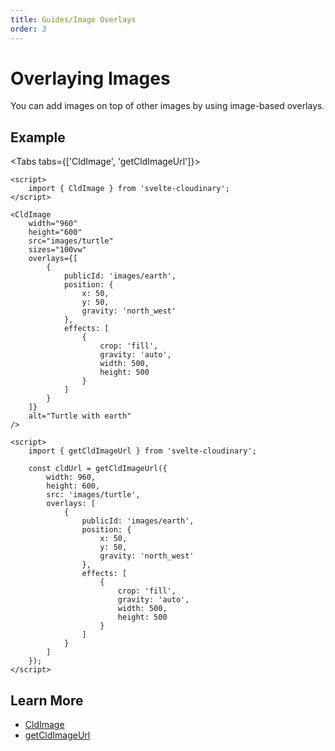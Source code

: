 ```yaml
---
title: Guides/Image Overlays
order: 3
---
```


<script>

import Callout from '$lib/components/Callout.svelte'
import Video from '$lib/components/Video.svelte'
import { Tabs, Tab} from '$lib/components/Tabs'
import { CldOgImage, CldImage } from 'svelte-cloudinary'

</script>

# Overlaying Images

You can add images on top of other images by using image-based overlays.

## Example

<div style="max-width: 500px; margin: 0 auto">
  <CldImage
    width="960"
    height="600"
    src={`images/turtle`}
    sizes="100vw"
    overlays={[{
      publicId: 'images/earth',
      position: {
        x: 50,
        y: 50,
        gravity: 'north_west',
      },
      effects: [
        {
          crop: 'fill',
          gravity: 'auto',
          width: 500,
          height: 500
        }
      ]
    }]}
    alt="Turtle with earth"
  />
</div>

<Tabs tabs={['CldImage', 'getCldImageUrl']}>
<Tab type="code" open title="CldImage">

```svelte
<script>
	import { CldImage } from 'svelte-cloudinary';
</script>

<CldImage
	width="960"
	height="600"
	src="images/turtle"
	sizes="100vw"
	overlays={[
		{
			publicId: 'images/earth',
			position: {
				x: 50,
				y: 50,
				gravity: 'north_west'
			},
			effects: [
				{
					crop: 'fill',
					gravity: 'auto',
					width: 500,
					height: 500
				}
			]
		}
	]}
	alt="Turtle with earth"
/>
```

  </Tab>
  <Tab type="code" title="getCldImageUrl">

```svelte
<script>
	import { getCldImageUrl } from 'svelte-cloudinary';

	const cldUrl = getCldImageUrl({
		width: 960,
		height: 600,
		src: 'images/turtle',
		overlays: [
			{
				publicId: 'images/earth',
				position: {
					x: 50,
					y: 50,
					gravity: 'north_west'
				},
				effects: [
					{
						crop: 'fill',
						gravity: 'auto',
						width: 500,
						height: 500
					}
				]
			}
		]
	});
</script>
```

  </Tab>
</Tabs>

## Learn More

- [CldImage](/cldimage/usage)
- [getCldImageUrl](/getcldimageurl/usage)
